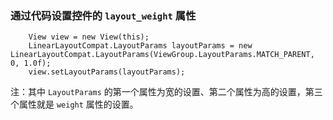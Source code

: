 ### 通过代码设置控件的 `layout_weight` 属性

```
    View view = new View(this);
    LinearLayoutCompat.LayoutParams layoutParams = new LinearLayoutCompat.LayoutParams(ViewGroup.LayoutParams.MATCH_PARENT, 0, 1.0f);
    view.setLayoutParams(layoutParams);
```

注：其中 `LayoutParams` 的第一个属性为宽的设置、第二个属性为高的设置，第三个属性就是 `weight` 属性的设置。
